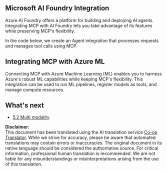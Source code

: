 <!--
CO_OP_TRANSLATOR_METADATA:
{
  "original_hash": "33daea2e41ef7635cf13c41d6a3ea773",
  "translation_date": "2025-07-14T00:02:40+00:00",
  "source_file": "05-AdvancedTopics/mcp-integration/README.md",
  "language_code": "en"
}
-->
## Microsoft AI Foundry Integration

Azure AI Foundry offers a platform for building and deploying AI agents. Integrating MCP with AI Foundry lets you take advantage of its features while preserving MCP's flexibility.

In the code below, we create an Agent integration that processes requests and manages tool calls using MCP.

## Integrating MCP with Azure ML

Connecting MCP with Azure Machine Learning (ML) enables you to harness Azure's robust ML capabilities while keeping MCP's flexibility. This integration can be used to run ML pipelines, register models as tools, and manage compute resources.

## What's next

- [5.2 Multi modality](../mcp-multi-modality/README.md)

**Disclaimer**:  
This document has been translated using the AI translation service [Co-op Translator](https://github.com/Azure/co-op-translator). While we strive for accuracy, please be aware that automated translations may contain errors or inaccuracies. The original document in its native language should be considered the authoritative source. For critical information, professional human translation is recommended. We are not liable for any misunderstandings or misinterpretations arising from the use of this translation.
